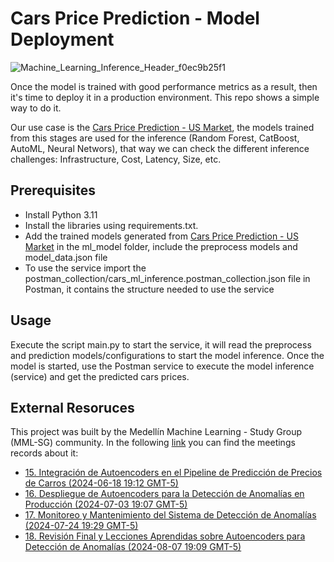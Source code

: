# Cars Price Prediction - Model Deployment

![Machine_Learning_Inference_Header_f0ec9b25f1](https://github.com/cmatteogr/cars_model_deployment/assets/138587358/5093bf9e-e724-44da-bfb6-79538d00476e)

Once the model is trained with good performance metrics as a result, then it's time to deploy it in a production environment. This repo shows a simple way to do it.

Our use case is the [Cars Price Prediction - US Market](https://github.com/cmatteogr/cars_ml_project), the models trained from this stages are used for the inference (Random Forest, CatBoost, AutoML, Neural Networs), that way we can check the different inference challenges: Infrastructure, Cost, Latency, Size, etc.

## Prerequisites
* Install Python 3.11
* Install the libraries using requirements.txt.
* Add the trained models generated from [Cars Price Prediction - US Market](https://github.com/cmatteogr/cars_ml_project) in the ml_model folder, include the preprocess models and model_data.json file
* To use the service import the postman_collection/cars_ml_inference.postman_collection.json file in Postman, it contains the structure needed to use the service

## Usage
Execute the script main.py to start the service, it will read the preprocess and prediction models/configurations to start the model inference. Once the model is started, use the Postman service to execute the model inference (service) and get the predicted cars prices.

## External Resoruces
This project was built by the Medellín Machine Learning - Study Group (MML-SG) community. In the following [link](https://drive.google.com/drive/u/0/folders/1nPMtg6caIef5o9S_J8WyNEvyEt5sO1VH) you can find the meetings records about it:
* [15. Integración de Autoencoders en el Pipeline de Predicción de Precios de Carros (2024-06-18 19:12 GMT-5)](https://drive.google.com/file/d/1IaGO2UB1eqnhjdQbupemnm7UDYJMrgEK/view?usp=drive_link)
* [16. Despliegue de Autoencoders para la Detección de Anomalías en Producción (2024-07-03 19:07 GMT-5)](https://drive.google.com/file/d/15D_1P1UFRcdEv_bdBO7iOCbk1sfSyRVH/view?usp=drive_link)
* [17. Monitoreo y Mantenimiento del Sistema de Detección de Anomalías (2024-07-24 19:29 GMT-5)](https://drive.google.com/file/d/1hpuYx89nFk5HZL-KBqbvizmGx8urIsF2/view?usp=drive_link)
* [18. Revisión Final y Lecciones Aprendidas sobre Autoencoders para Detección de Anomalías (2024-08-07 19:09 GMT-5)](https://drive.google.com/file/d/1y7pZ43Ss5RF_Znh2LVQ3o-f2T7ni6jie/view?usp=drive_link)
